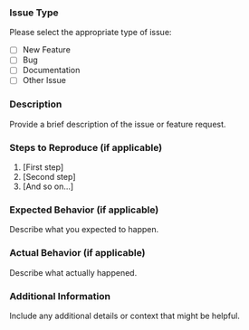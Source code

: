 ### Issue Type
Please select the appropriate type of issue:

- [ ] New Feature
- [ ] Bug
- [ ] Documentation
- [ ] Other Issue

### Description
Provide a brief description of the issue or feature request.

### Steps to Reproduce (if applicable)
1. [First step]
2. [Second step]
3. [And so on...]

### Expected Behavior (if applicable)
Describe what you expected to happen.

### Actual Behavior (if applicable)
Describe what actually happened.

### Additional Information
Include any additional details or context that might be helpful.
